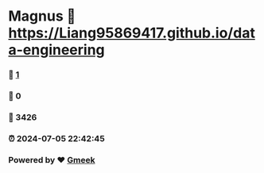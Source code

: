 # Magnus :link: https://Liang95869417.github.io/data-engineering 
### :page_facing_up: [1](https://Liang95869417.github.io/data-engineering/tag.html) 
### :speech_balloon: 0 
### :hibiscus: 3426 
### :alarm_clock: 2024-07-05 22:42:45 
### Powered by :heart: [Gmeek](https://github.com/Meekdai/Gmeek)
